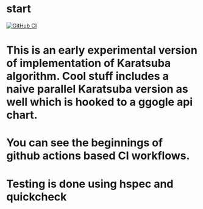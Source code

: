 # start
[![GitHub CI](https://github.com/ThreeEyedGod/Start/workflows/CI/badge.svg)](https://github.com/ThreeEyedGod/Start/actions)

# This is an early experimental version of implementation of Karatsuba algorithm. Cool stuff includes a naive parallel Karatsuba version as well which is hooked to a ggogle api chart.

# You can see the beginnings of github actions based CI workflows.
# Testing is done using hspec and quickcheck